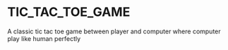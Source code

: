 # TIC_TAC_TOE_GAME
A classic tic tac toe game between player and computer where computer play like human perfectly
